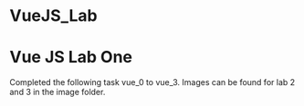# VueJS_Lab

# Vue JS Lab One

Completed the following task vue_0 to vue_3.
Images can be found for lab 2 and 3 in the image folder.
